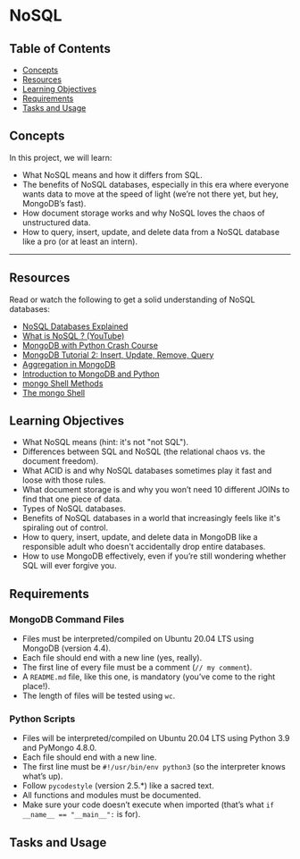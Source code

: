# NoSQL

## Table of Contents

- [Concepts](#concepts)
- [Resources](#resources)
- [Learning Objectives](#learning-objectives)
- [Requirements](#requirements)
- [Tasks and Usage](#tasks-and-usage)
 

## Concepts

In this project, we will learn:

- What NoSQL means and how it differs from SQL.
- The benefits of NoSQL databases, especially in this era where everyone wants data to move at the speed of light (we’re not there yet, but hey, MongoDB’s fast).
- How document storage works and why NoSQL loves the chaos of unstructured data.
- How to query, insert, update, and delete data from a NoSQL database like a pro (or at least an intern).

---

## Resources

Read or watch the following to get a solid understanding of NoSQL databases:

- [NoSQL Databases Explained](https://riak.com/resources/nosql-databases/)
- [What is NoSQL ? (YouTube)](https://www.youtube.com/watch?v=qUV2j3XBRHc)
- [MongoDB with Python Crash Course](https://www.youtube.com/watch?v=E-1xI85Zog8)
- [MongoDB Tutorial 2: Insert, Update, Remove, Query](https://www.youtube.com/watch?v=CB9G5Dvv-EE)
- [Aggregation in MongoDB](https://www.mongodb.com/docs/manual/aggregation/)
- [Introduction to MongoDB and Python](https://realpython.com/introduction-to-mongodb-and-python/)
- [mongo Shell Methods](https://www.mongodb.com/docs/manual/reference/method/)
- [The mongo Shell](https://www.mongodb.com/docs/mongodb-shell/)



## Learning Objectives


- What NoSQL means (hint: it's not "not SQL").
- Differences between SQL and NoSQL (the relational chaos vs. the document freedom).
- What ACID is and why NoSQL databases sometimes play it fast and loose with those rules.
- What document storage is and why you won’t need 10 different JOINs to find that one piece of data.
- Types of NoSQL databases.
- Benefits of NoSQL databases in a world that increasingly feels like it's spiraling out of control.
- How to query, insert, update, and delete data in MongoDB like a responsible adult who doesn't accidentally drop entire databases.
- How to use MongoDB effectively, even if you’re still wondering whether SQL will ever forgive you.


## Requirements

### MongoDB Command Files

- Files must be interpreted/compiled on Ubuntu 20.04 LTS using MongoDB (version 4.4).
- Each file should end with a new line (yes, really).
- The first line of every file must be a comment (`// my comment`).
- A `README.md` file, like this one, is mandatory (you’ve come to the right place!).
- The length of files will be tested using `wc`.

### Python Scripts

- Files will be interpreted/compiled on Ubuntu 20.04 LTS using Python 3.9 and PyMongo 4.8.0.
- Each file should end with a new line.
- The first line must be `#!/usr/bin/env python3` (so the interpreter knows what’s up).
- Follow `pycodestyle` (version 2.5.*) like a sacred text.
- All functions and modules must be documented.
- Make sure your code doesn’t execute when imported (that’s what `if __name__ == "__main__":` is for).



## Tasks and Usage
